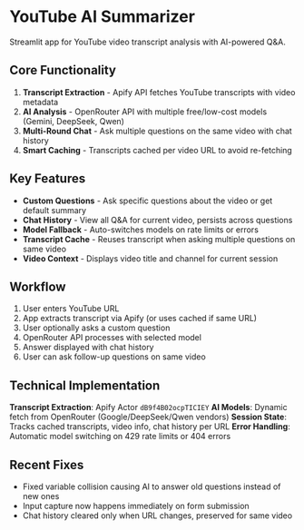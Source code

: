 # YouTube AI Summarizer

Streamlit app for YouTube video transcript analysis with AI-powered Q&A.

## Core Functionality

1. **Transcript Extraction** - Apify API fetches YouTube transcripts with video metadata
2. **AI Analysis** - OpenRouter API with multiple free/low-cost models (Gemini, DeepSeek, Qwen)
3. **Multi-Round Chat** - Ask multiple questions on the same video with chat history
4. **Smart Caching** - Transcripts cached per video URL to avoid re-fetching

## Key Features

- **Custom Questions** - Ask specific questions about the video or get default summary
- **Chat History** - View all Q&A for current video, persists across questions
- **Model Fallback** - Auto-switches models on rate limits or errors
- **Transcript Cache** - Reuses transcript when asking multiple questions on same video
- **Video Context** - Displays video title and channel for current session

## Workflow

1. User enters YouTube URL
2. App extracts transcript via Apify (or uses cached if same URL)
3. User optionally asks a custom question
4. OpenRouter API processes with selected model
5. Answer displayed with chat history
6. User can ask follow-up questions on same video

## Technical Implementation

**Transcript Extraction**: Apify Actor `dB9f4B02ocpTICIEY`
**AI Models**: Dynamic fetch from OpenRouter (Google/DeepSeek/Qwen vendors)
**Session State**: Tracks cached transcripts, video info, chat history per URL
**Error Handling**: Automatic model switching on 429 rate limits or 404 errors

## Recent Fixes

- Fixed variable collision causing AI to answer old questions instead of new ones
- Input capture now happens immediately on form submission
- Chat history cleared only when URL changes, preserved for same video
